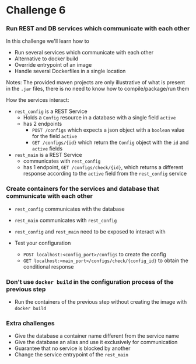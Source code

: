 # Challenge 6
### Run REST and DB services which communicate with each other

In this challenge we'll learn how to
- Run several services which communicate with each other 
- Alternative to docker build 
- Override entrypoint of an image 
- Handle several Dockerfiles in a single location

Notes: The provided maven projects are only illustrative of what is present in the `.jar` files, there is no need to know how to compile/package/run them

How the services interact:
- `rest_config` is a REST Service 
  - Holds a `Config` resource in a database with a single field `active` 
  - has 2 endpoints 
    - `POST /configs` which expects a json object with a `boolean` value for the field `active` 
    - `GET /configs/{id}` which return the `Config` object with the `id` and `active` fields 
- `rest_main` is a REST Service
  - communicates with `rest_config` 
  - has 1 endpoint, `GET /configs/check/{id}`, which returns a different response according to the `active` field from the `rest_config` service

### Create containers for the services and database that communicate with each other
- `rest_config` communicates with the database 
- `rest_main` communicates with `rest_config`
- `rest_config` and `rest_main` need to be exposed to interact with

- Test your configuration 
  - `POST localhost:<config_port>/configs` to create the config 
  - `GET localhost:<main_port>/configs/check/{config_id}` to obtain the conditional response

### Don't use `docker build` in the configuration process of the previous step
- Run the containers of the previous step without creating the image with `docker build`

### Extra challenges
- Give the database a container name different from the service name 
- Give the database an alias and use it exclusively for communication
- Guarantee that no service is blocked by another 
- Change the service entrypoint of the `rest_main`
